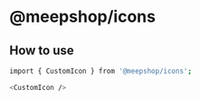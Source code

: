 # @meepshop/icons

## How to use

```sh
import { CustomIcon } from '@meepshop/icons';

<CustomIcon />
```
